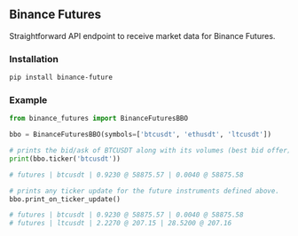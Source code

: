 ## Binance Futures

Straightforward API endpoint to receive market data for Binance Futures.

### Installation

```bash
pip install binance-future
```

### Example

```python
from binance_futures import BinanceFuturesBBO

bbo = BinanceFuturesBBO(symbols=['btcusdt', 'ethusdt', 'ltcusdt'])

# prints the bid/ask of BTCUSDT along with its volumes (best bid offer).
print(bbo.ticker('btcusdt'))

# futures | btcusdt | 0.9230 @ 58875.57 | 0.0040 @ 58875.58

# prints any ticker update for the future instruments defined above.
bbo.print_on_ticker_update()

# futures | btcusdt | 0.9230 @ 58875.57 | 0.0040 @ 58875.58
# futures | ltcusdt | 2.2270 @ 207.15 | 28.5200 @ 207.16
```
